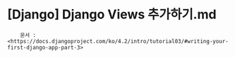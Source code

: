 # [Django] Django Views 추가하기.md

```
    문서 : <https://docs.djangoproject.com/ko/4.2/intro/tutorial03/#writing-your-first-django-app-part-3>
```

